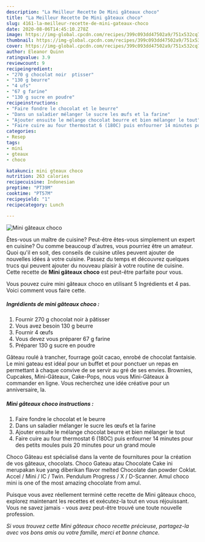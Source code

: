 ```yaml
---
description: "La Meilleur Recette De Mini gâteaux choco"
title: "La Meilleur Recette De Mini gâteaux choco"
slug: 4161-la-meilleur-recette-de-mini-gateaux-choco
date: 2020-08-06T14:45:10.278Z
image: https://img-global.cpcdn.com/recipes/399c093dd47502a9/751x532cq70/mini-gateaux-choco-photo-principale-de-la-recette.jpg
thumbnail: https://img-global.cpcdn.com/recipes/399c093dd47502a9/751x532cq70/mini-gateaux-choco-photo-principale-de-la-recette.jpg
cover: https://img-global.cpcdn.com/recipes/399c093dd47502a9/751x532cq70/mini-gateaux-choco-photo-principale-de-la-recette.jpg
author: Eleanor Quinn
ratingvalue: 3.9
reviewcount: 9
recipeingredient:
- "270 g chocolat noir  ptisser"
- "130 g beurre"
- "4 ufs"
- "67 g farine"
- "130 g sucre en poudre"
recipeinstructions:
- "Faire fondre le chocolat et le beurre"
- "Dans un saladier mélanger le sucre les œufs et la farine"
- "Ajouter ensuite le mélange chocolat beurre et bien mélanger le tout"
- "Faire cuire au four thermostat 6 (180C) puis enfourner 14 minutes pour des petits moules puis 20 minutes pour un grand moule"
categories:
- Resep
tags:
- mini
- gteaux
- choco

katakunci: mini gteaux choco 
nutrition: 263 calories
recipecuisine: Indonesian
preptime: "PT39M"
cooktime: "PT57M"
recipeyield: "1"
recipecategory: Lunch

---
```



![Mini gâteaux choco](https://img-global.cpcdn.com/recipes/399c093dd47502a9/751x532cq70/mini-gateaux-choco-photo-principale-de-la-recette.jpg)

Êtes-vous un maître de cuisine? Peut-être êtes-vous simplement un expert en cuisine? Ou comme beaucoup d'autres, vous pourriez être un amateur. Quoi qu'il en soit, des conseils de cuisine utiles peuvent ajouter de nouvelles idées à votre cuisine. Passez du temps et découvrez quelques trucs qui peuvent ajouter du nouveau plaisir à votre routine de cuisine. Cette recette de <strong> Mini gâteaux choco </strong> est peut-être parfaite pour vous.

<!--inarticleads1-->

Vous pouvez cuire mini gâteaux choco en utilisant 5 Ingrédients et 4 pas. Voici comment vous faire cette.

##### Ingrédients de mini gâteaux choco :

1. Fournir 270 g chocolat noir à pâtisser
1. Vous avez besoin 130 g beurre
1. Fournir 4 œufs
1. Vous devez vous préparer 67 g farine
1. Préparer 130 g sucre en poudre


Gâteau roulé à trancher, fourrage goût cacao, enrobé de chocolat fantaisie. Le mini gateau est idéal pour un buffet et pour ponctuer un repas en permettant à chaque convive de se servir au gré de ses envies. Brownies, Cupcakes, Mini-Gâteaux, Cake-Pops, nous vous Mini-Gâteaux à commander en ligne. Vous recherchez une idée créative pour un anniversaire, la. 

<!--inarticleads2-->

##### Mini gâteaux choco instructions :

1. Faire fondre le chocolat et le beurre
1. Dans un saladier mélanger le sucre les œufs et la farine
1. Ajouter ensuite le mélange chocolat beurre et bien mélanger le tout
1. Faire cuire au four thermostat 6 (180C) puis enfourner 14 minutes pour des petits moules puis 20 minutes pour un grand moule


Choco Gâteau est spécialisé dans la vente de fournitures pour la création de vos gâteaux, chocolats. Choco Gateau atau Chocolate Cake ini merupakan kue yang diberikan flavor melted Chocolate dan powder Coklat. Accel / Mini / IC / Twin. Pendulum Progress / X / D-Scanner. Amul choco mini is one of the most amazing chocolate from amul. 

<!--inarticleads1-->

<p>
Puisque vous avez réellement terminé cette recette de Mini gâteaux choco, explorez maintenant les recettes et exécutez-la tout en vous réjouissant. Vous ne savez jamais - vous avez peut-être trouvé une toute nouvelle profession.
</p>

<p>
<i>Si vous trouvez cette Mini gâteaux choco recette précieuse, partagez-la avec vos bons amis ou votre famille, merci et bonne chance.</i>
</p>
